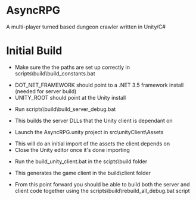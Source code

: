 AsyncRPG
========

A multi-player turned based dungeon crawler written in Unity/C#

Initial Build
=============
* Make sure the the paths are set up correctly in scripts\build\build_constants.bat
 - DOT_NET_FRAMEWORK should point to a .NET 3.5 framework install (needed for server build)
 - UNITY_ROOT should point at the Unity install
* Run scripts\build\build_server_debug.bat
 - This builds the server DLLs that the Unity client is dependant on
* Launch the AsyncRPG.unity project in src\unityClient\Assets
 - This will do an initial import of the assets the client depends on
 - Close the Unity editor once it's done importing
* Run the build_unity_client.bat in the scipts\build folder
 - This generates the game client in the build\client folder
* From this point forward you should be able to build both the server and client
code together using the scripts\build\rebuild_all_debug.bat script
